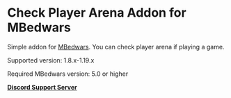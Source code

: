 # Check Player Arena Addon for MBedwars

Simple addon for [MBedwars](https://mbedwars.com/product/marcelys-bedwars). You can check player arena if playing a game.


Supported version: 1.8.x-1.19.x

Required MBedwars version: 5.0 or higher



**[Discord Support Server](https://discord.gg/P9WjbNyVFH)**
